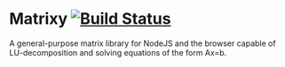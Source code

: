 Matrixy [![Build Status](https://travis-ci.org/ThomWright/matrixy.svg?branch=master)](https://travis-ci.org/ThomWright/matrixy)
=======

A general-purpose matrix library for NodeJS and the browser capable of LU-decomposition and solving equations of the form Ax=b.
